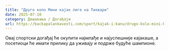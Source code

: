 ```yaml
---
title: "Друго коло Мини кајак лиге на Тиквари"
date: 2025-07-10
category: Дешавања / Догађаји
url: https://backapalankavesti.com/sport/kajak-i-kanu/drugo-kolo-mini-kajak-lige-na-tikvari/
---
```


Овај спортски догађај ће окупити најмлађе и најуспешније кајакаше, а посетиоци ће имати прилику да уживају и подрже будуће шампионе.
